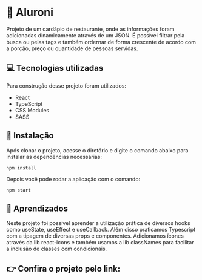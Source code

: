 # 🍝 Aluroni

Projeto de um cardápio de restaurante, onde as informações foram adicionadas dinamicamente através de um JSON. É possível filtrar pela busca ou pelas tags e também ordernar de forma crescente de acordo com a porção, preço ou quantidade de pessoas servidas.

## 💻 Tecnologias utilizadas

Para construção desse projeto foram utilizados:

- React
- TypeScript
- CSS Modules
- SASS

## 🚀 Instalação

Após clonar o projeto, acesse o diretório e digite o comando abaixo para instalar as dependências necessárias:

```
npm install
```

Depois você pode rodar a aplicação com o comando:

```
npm start
```

## 📕 Aprendizados

Neste projeto foi possível aprender a utilização prática de diversos hooks como useState, useEffect e useCallback. Além disso praticamos Typescript com a tipagem de diversas props e componentes. Adicionamos ícones através da lib react-icons e também usamos a lib classNames para facilitar a inclusão de classes com condicionais.

## 👉 Confira o projeto pelo link:
